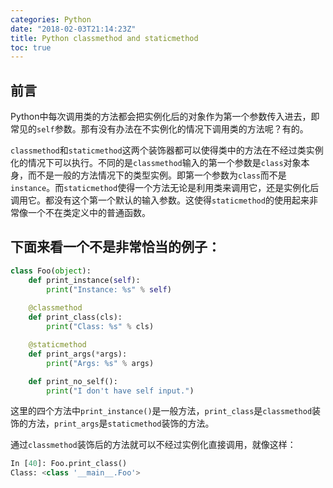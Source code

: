 ```yaml
---
categories: Python
date: "2018-02-03T21:14:23Z"
title: Python classmethod and staticmethod
toc: true
---
```


## 前言
Python中每次调用类的方法都会把实例化后的对象作为第一个参数传入进去，即常见的`self`参数。那有没有办法在不实例化的情况下调用类的方法呢？有的。

`classmethod`和`staticmethod`这两个装饰器都可以使得类中的方法在不经过类实例化的情况下可以执行。不同的是`classmethod`输入的第一个参数是`class`对象本身，而不是一般的方法情况下的类型实例。即第一个参数为`class`而不是`instance`。而`staticmethod`使得一个方法无论是利用类来调用它，还是实例化后调用它。都没有这个第一个默认的输入参数。这使得`staticmethod`的使用起来非常像一个不在类定义中的普通函数。

## 下面来看一个不是非常恰当的例子：
```python
class Foo(object):
    def print_instance(self):
        print("Instance: %s" % self)
    
    @classmethod
    def print_class(cls):
        print("Class: %s" % cls)

    @staticmethod
    def print_args(*args):
        print("Args: %s" % args)

    def print_no_self():
        print("I don't have self input.")
```
这里的四个方法中`print_instance()`是一般方法，`print_class`是`classmethod`装饰的方法，`print_args`是`staticmethod`装饰的方法。

通过`classmethod`装饰后的方法就可以不经过实例化直接调用，就像这样：
```python
In [40]: Foo.print_class()
Class: <class '__main__.Foo'>  
```
